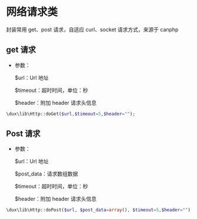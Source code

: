 # 网络请求类

封装常用 get、post 请求，自适应 curl、socket 请求方式，来源于 canphp

## get 请求

- 参数：

  $url：Url 地址

  $timeout：超时时间，单位：秒

  $header：附加 header 请求头信息

```php
\dux\lib\Http::doGet($url,$timeout=5,$header="");
```

## Post 请求

- 参数：

  $url：Url 地址

  $post_data：请求数组数据

  $timeout：超时时间，单位：秒

  $header：附加 header 请求头信息

```php
\dux\lib\Http::doPost($url, $post_data=array(), $timeout=5,$header="");
```

## 